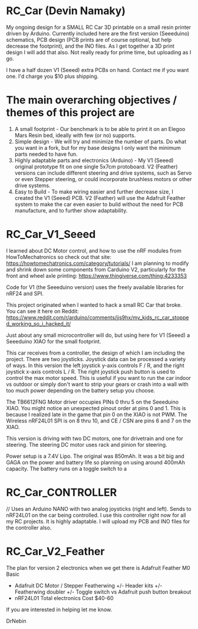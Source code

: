 # RC_Car (Devin Namaky)
My ongoing design for a SMALL RC Car 3D printable on a small resin printer driven by Arduino. Currently included here are the first version (Seeeduino) schematics, PCB design (PCB prints are of course optional, but help decrease the footprint), and the INO files. As I get together a 3D print design I will add that also. Not really ready for prime time, but uploading as I go.

I have a half dozen V1 (Seeed) extra PCBs on hand. Contact me if you want one. I'd charge you $10 plus shipping.

# The main overarching objectives / themes of this project are
1. A small footprint - Our benchmark is to be able to print it on an Elegoo Mars Resin bed, ideally with few (or no) supports.
2. Simple design - We will try and minimize the number of parts. Do what you want in a fork, but for my base designs I only want the minimum parts needed to have fun.
3. Highly adaptable parts and electronics (Arduino) - My V1 (Seeed) original prototype fit on one single 5x7cm protoboard. V2 (Feather) versions can include different steering and drive systems, such as Servo or even Stepper steering, or could incorporate brushless motors or other drive systems.
4. Easy to Build - To make wiring easier and further decrease size, I created the V1 (Seeed) PCB. V2 (Feather) will use the Adafruit Feather system to make the car even easier to build without the need for PCB manufacture, and to further show adaptability. 

# RC_Car_V1_Seeed
I learned about DC Motor control, and how to use the nRF modules from HowToMechatronics so check out that site: https://howtomechatronics.com/category/tutorials/
I am planning to modify and shrink down some components from Carduino V2, particularly for the front and wheel axle printing: https://www.thingiverse.com/thing:4233353

Code for V1 (the Seeeduino version) uses the freely available libraries for nRF24 and SPI.

This project originated when I wanted to hack a small RC Car that broke. You can see it here on Reddit: https://www.reddit.com/r/arduino/comments/jjs9hx/my_kids_rc_car_stopped_working_so_i_hacked_it/

Just about any small microcontroller will do, but using here for V1 (Seeed) a Seeeduino XIAO for the small footprint. 

This car receives from a controller, the design of which I am including the project. There are two joysticks. Joystick data can be processed a variety of ways. In this version the left joystick y-axis controls F / R, and the right joystick x-axis controls L / R. The right joystick push button is used to control the max motor speed. This is useful if you want to run the car indoor vs outdoor or simply don't want to strip your gears or crash into a wall with too much power depending on the battery setup you choose.

The TB6612FNG Motor driver occupies PINs 0 thru 5 on the Seeeduino XIAO. You might notice an unexpected pinout order at pins 0 and 1. This is because I realized late in the game that pin 0 on the XIAO is not PWM.
The Wireless nRF24L01 SPI is on 8 thru 10, and CE / CSN are pins 6 and 7 on the XIAO.

This version is driving with two DC motors, one for drivetrain and one for steering. The steering DC motor uses rack and pinion for steering.

Power setup is a 7.4V Lipo. The original was 850mAh. It was a bit big and GAGA on the power and battery life so planning on using around 400mAh capacity. The battery runs on a toggle switch to a 

# RC_Car_CONTROLLER
// Uses an Arduino NANO with two analog joysticks (right and left). Sends to nRF24L01 on the car being controlled. I use this controller right now for all my RC projects. It is highly adaptable. I will upload my PCB and INO files for the controller also.

# RC_Car_V2_Feather
The plan for version 2 electronics when we get there is
Adafruit Feather M0 Basic
+ Adafruit DC Motor / Stepper Featherwing
+/- Header kits +/- Featherwing doubler
+/- Toggle switch vs Adafruit push button breakout
+ nRF24L01
Total electronics Cost $40-60

If you are interested in helping let me know.

DrNebin
